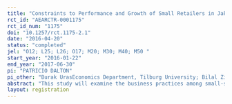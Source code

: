 ```yaml
---
title: "Constraints to Performance and Growth of Small Retailers in Jakarta"
rct_id: "AEARCTR-0001175"
rct_id_num: "1175"
doi: "10.1257/rct.1175-2.1"
date: "2016-04-20"
status: "completed"
jel: "O12; L25; L26; O17; M20; M30; M40; M50 "
start_year: "2016-01-22"
end_year: "2017-06-30"
pi: "PATRICIO DALTON"
pi_other: "Burak UrasEconomics Department, Tilburg University; Bilal ZiaDevelopment Research Group, The World Bank"
abstract: "This study will examine the business practices among small-sized retail firms in urban Jakarta using a randomized controlled trial (RCT) methodology. The project will have three main goals. First, we will characterize the business practices used by the retailers, identifying those that are potentially conducive to productivity growth, higher sales and profits. Second, we will disseminate the top performance-enhancing business practices among the retailers and will track the adoption of such business practices by retailers. Third, we will study the causal effect of adopting the business practices on business performance and growth. In order to distinguish informational and behavioral constraints to adoption of the practices, we will vary the ways in which the information is conveyed and implemented. To that end, we will make use of different framings as well as business role-models in the implementation of the practices."
layout: registration
---
```


